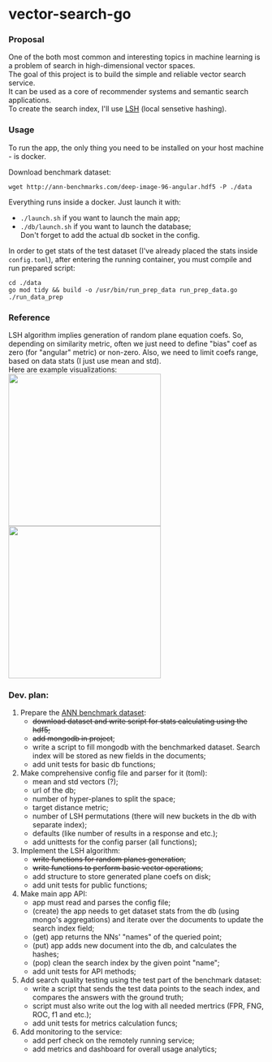 # vector-search-go

### Proposal  

One of the both most common and interesting topics in machine learning is a problem of search in high-dimensional vector spaces.  
The goal of this project is to build the simple and reliable vector search service.  
It can be used as a core of recommender systems and semantic search applications.   
To create the search index, I'll use [LSH](https://en.wikipedia.org/wiki/Locality-sensitive_hashing) (local sensetive hashing).  

### Usage  

To run the app, the only thing you need to be installed on your host machine - is docker.  

Download benchmark dataset:  
```
wget http://ann-benchmarks.com/deep-image-96-angular.hdf5 -P ./data
```   

Everything runs inside a docker. Just launch it with:  
 - `./launch.sh` if you want to launch the main app;  
 - `./db/launch.sh` if you want to launch the database;  
Don't forget to add the actual db socket in the config.  

In order to get stats of the test dataset (I've already placed the stats inside `config.toml`), after entering the running container, you must compile and run prepared script:  
```
cd ./data
go mod tidy && build -o /usr/bin/run_prep_data run_prep_data.go
./run_data_prep
```  

### Reference   

LSH algorithm implies generation of random plane equation coefs. So, depending on similarity metric, often we just need to define "bias" coef as zero (for "angular" metric) or non-zero. Also, we need to limit coefs range, based on data stats (I just use mean and std).  
Here are example visualizations:  
<img src="https://github.com/gasparian/vector-search-go/blob/master/pics/non-biased.png" height=300 >  <img src="https://github.com/gasparian/vector-search-go/blob/master/pics/biased.png" height=300 >  

### Dev. plan:   

1. Prepare the [ANN benchmark dataset](http://ann-benchmarks.com/deep-image-96-angular.hdf5):  
    - ~~download dataset and write script for stats calculating using the hdf5;~~  
    - ~~add mongodb in project~~;  
    - write a script to fill mongodb with the benchmarked dataset. Search index will be stored as new fields in the documents;  
    - add unit tests for basic db functions;  
2. Make comprehensive config file and parser for it (toml):  
    - mean and std vectors (?);  
    - url of the db;  
    - number of hyper-planes to split the space;  
    - target distance metric;  
    - number of LSH permutations (there will new buckets in the db with separate index);  
    - defaults (like number of results in a response and etc.);  
    - add unittests for the config parser (all functions);  
3. Implement the LSH algorithm:  
    - ~~write functions for random planes generation~~;  
    - ~~write functions to perform basic vector operations~~;  
    - add structure to store generated plane coefs on disk;  
    - add unit tests for public functions;  
4. Make main app API:  
    - app must read and parses the config file;  
    - (create) the app needs to get dataset stats from the db (using mongo's aggregations) and iterate over the documents to update the search index field;  
    - (get) app returns the NNs' "names" of the queried point;  
    - (put) app adds new document into the db, and calculates the hashes;  
    - (pop) clean the search index by the given point "name";  
    - add unit tests for API methods;  
5. Add search quality testing using the test part of the benchmark dataset:  
    - write a script that sends the test data points to the seach index, and compares the answers with the ground truth;  
    - script must also write out the log with all needed mertrics (FPR, FNG, ROC, f1 and etc.);  
    - add unit tests for metrics calculation funcs;  
6. Add monitoring to the service:  
    - add perf check on the remotely running service;  
    - add metrics and dashboard for overall usage analytics;  
